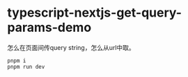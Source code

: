typescript-nextjs-get-query-params-demo
=======================================

怎么在页面间传query string，怎么从url中取。

```
pnpm i
pnpm run dev
```